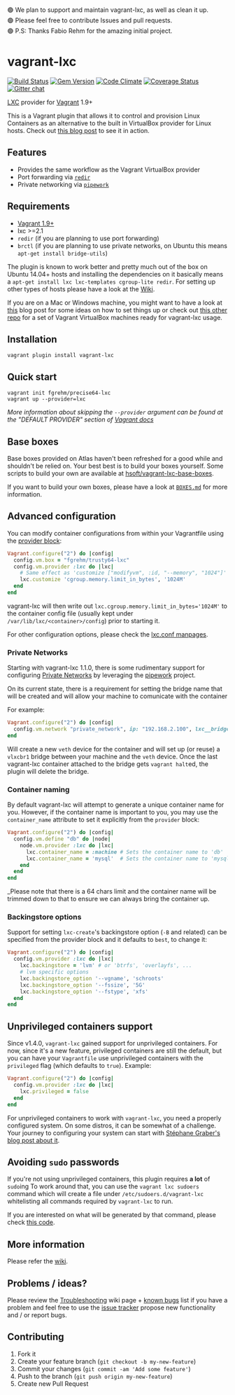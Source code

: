 🟢 We plan to support and maintain vagrant-lxc, as well as clean it up.<br/>
🟢 Please feel free to contribute Issues and pull requests.<br/>
🟢 P.S: Thanks Fabio Rehm for the amazing initial project.

# vagrant-lxc

[![Build Status](https://travis-ci.org/fgrehm/vagrant-lxc.png?branch=master)](https://travis-ci.org/fgrehm/vagrant-lxc) [![Gem Version](https://badge.fury.io/rb/vagrant-lxc.png)](http://badge.fury.io/rb/vagrant-lxc) [![Code Climate](https://codeclimate.com/github/fgrehm/vagrant-lxc.png)](https://codeclimate.com/github/fgrehm/vagrant-lxc) [![Coverage Status](https://coveralls.io/repos/fgrehm/vagrant-lxc/badge.png?branch=master)](https://coveralls.io/r/fgrehm/vagrant-lxc) [![Gitter chat](https://badges.gitter.im/fgrehm/vagrant-lxc.png)](https://gitter.im/fgrehm/vagrant-lxc)

[LXC](http://lxc.sourceforge.net/) provider for [Vagrant](http://www.vagrantup.com/) 1.9+

This is a Vagrant plugin that allows it to control and provision Linux Containers
as an alternative to the built in VirtualBox provider for Linux hosts. Check out
[this blog post](http://fabiorehm.com/blog/2013/04/28/lxc-provider-for-vagrant/)
to see it in action.

## Features

* Provides the same workflow as the Vagrant VirtualBox provider
* Port forwarding via [`redir`](https://github.com/troglobit/redir)
* Private networking via [`pipework`](https://github.com/jpetazzo/pipework)

## Requirements

* [Vagrant 1.9+](http://www.vagrantup.com/downloads.html)
* lxc >=2.1
* `redir` (if you are planning to use port forwarding)
* `brctl` (if you are planning to use private networks, on Ubuntu this means `apt-get install bridge-utils`)

The plugin is known to work better and pretty much out of the box on Ubuntu 14.04+
hosts and installing the dependencies on it basically means a
`apt-get install lxc lxc-templates cgroup-lite redir`. For setting up other
types of hosts please have a look at the [Wiki](https://github.com/fgrehm/vagrant-lxc/wiki).

If you are on a Mac or Windows machine, you might want to have a look at [this](http://the.taoofmac.com/space/HOWTO/Vagrant)
blog post for some ideas on how to set things up or check out [this other repo](https://github.com/fgrehm/vagrant-lxc-vbox-hosts)
for a set of Vagrant VirtualBox machines ready for vagrant-lxc usage.


## Installation

```
vagrant plugin install vagrant-lxc
```


## Quick start

```
vagrant init fgrehm/precise64-lxc
vagrant up --provider=lxc
```

_More information about skipping the `--provider` argument can be found at the
"DEFAULT PROVIDER" section of [Vagrant docs](https://docs.vagrantup.com/v2/providers/basic_usage.html)_

## Base boxes

Base boxes provided on Atlas haven't been refreshed for a good while and shouldn't be relied on.
Your best best is to build your boxes yourself. Some scripts to build your own are available at
[hsoft/vagrant-lxc-base-boxes](https://github.com/hsoft/vagrant-lxc-base-boxes).

If you want to build your own boxes, please have a look at [`BOXES.md`](https://github.com/fgrehm/vagrant-lxc/tree/master/BOXES.md)
for more information.

## Advanced configuration

You can modify container configurations from within your Vagrantfile using the
[provider block](http://docs.vagrantup.com/v2/providers/configuration.html):

```ruby
Vagrant.configure("2") do |config|
  config.vm.box = "fgrehm/trusty64-lxc"
  config.vm.provider :lxc do |lxc|
    # Same effect as 'customize ["modifyvm", :id, "--memory", "1024"]' for VirtualBox
    lxc.customize 'cgroup.memory.limit_in_bytes', '1024M'
  end
end
```

vagrant-lxc will then write out `lxc.cgroup.memory.limit_in_bytes='1024M'` to the
container config file (usually kept under `/var/lib/lxc/<container>/config`)
prior to starting it.

For other configuration options, please check the [lxc.conf manpages](http://manpages.ubuntu.com/manpages/precise/man5/lxc.conf.5.html).

### Private Networks

Starting with vagrant-lxc 1.1.0, there is some rudimentary support for configuring
[Private Networks](https://docs.vagrantup.com/v2/networking/private_network.html)
by leveraging the [pipework](https://github.com/jpetazzo/pipework) project.

On its current state, there is a requirement for setting the bridge name that
will be created and will allow your machine to comunicate with the container

For example:

```ruby
Vagrant.configure("2") do |config|
  config.vm.network "private_network", ip: "192.168.2.100", lxc__bridge_name: 'vlxcbr1'
end
```

Will create a new `veth` device for the container and will set up (or reuse)
a `vlxcbr1` bridge between your machine and the `veth` device. Once the last
vagrant-lxc container attached to the bridge gets `vagrant halt`ed, the plugin
will delete the bridge.

### Container naming

By default vagrant-lxc will attempt to generate a unique container name
for you. However, if the container name is important to you, you may use the
`container_name` attribute to set it explicitly from the `provider` block:

```ruby
Vagrant.configure("2") do |config|
  config.vm.define "db" do |node|
    node.vm.provider :lxc do |lxc|
      lxc.container_name = :machine # Sets the container name to 'db'
      lxc.container_name = 'mysql'  # Sets the container name to 'mysql'
    end
  end
end
```

_Please note that there is a 64 chars limit and the container name will be
trimmed down to that to ensure we can always bring the container up.

### Backingstore options

Support for setting `lxc-create`'s backingstore option (`-B` and related) can be
specified from the provider block and it defaults to `best`, to change it:

```ruby
Vagrant.configure("2") do |config|
  config.vm.provider :lxc do |lxc|
    lxc.backingstore = 'lvm' # or 'btrfs', 'overlayfs', ...
    # lvm specific options
    lxc.backingstore_option '--vgname', 'schroots'
    lxc.backingstore_option '--fssize', '5G'
    lxc.backingstore_option '--fstype', 'xfs'
  end
end
```

## Unprivileged containers support

Since v1.4.0, `vagrant-lxc` gained support for unprivileged containers. For now, since it's a new
feature, privileged containers are still the default, but you can have your `Vagrantfile` use
unprivileged containers with the `privileged` flag (which defaults to `true`). Example:

```ruby
Vagrant.configure("2") do |config|
  config.vm.provider :lxc do |lxc|
    lxc.privileged = false
  end
end
```

For unprivileged containers to work with `vagrant-lxc`, you need a properly configured system. On
some distros, it can be somewhat of a challenge. Your journey to configuring your system can start
with [Stéphane Graber's blog post about it](https://stgraber.org/2014/01/17/lxc-1-0-unprivileged-containers/).

## Avoiding `sudo` passwords

If you're not using unprivileged containers, this plugin requires **a lot** of `sudo`ing To work
around that, you can use the `vagrant lxc sudoers` command which will create a file under
`/etc/sudoers.d/vagrant-lxc` whitelisting all commands required by `vagrant-lxc` to run.

If you are interested on what will be generated by that command, please check
[this code](lib/vagrant-lxc/command/sudoers.rb).


## More information

Please refer the [wiki](https://github.com/fgrehm/vagrant-lxc/wiki).


## Problems / ideas?

Please review the [Troubleshooting](https://github.com/fgrehm/vagrant-lxc/wiki/Troubleshooting)
wiki page + [known bugs](https://github.com/fgrehm/vagrant-lxc/issues?labels=bug&page=1&state=open)
list if you have a problem and feel free to use the [issue tracker](https://github.com/fgrehm/vagrant-lxc/issues)
propose new functionality and / or report bugs.


## Contributing

1. Fork it
2. Create your feature branch (`git checkout -b my-new-feature`)
3. Commit your changes (`git commit -am 'Add some feature'`)
4. Push to the branch (`git push origin my-new-feature`)
5. Create new Pull Request
